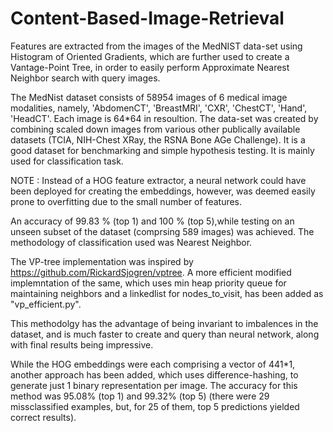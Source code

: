 # Content-Based-Image-Retrieval
Features are extracted from the images of the MedNIST data-set using Histogram of Oriented Gradients, which are further used to create a Vantage-Point Tree, in order to easily perform Approximate Nearest Neighbor search with query images.

The MedNist dataset consists of 58954 images of 6 medical image modalities, namely, 'AbdomenCT', 'BreastMRI', 'CXR', 'ChestCT', 'Hand', 'HeadCT'. Each image is 64*64 in resoultion. The data-set was created by combining scaled down images from various other publically available datasets (TCIA, NIH-Chest XRay, the RSNA Bone AGe Challenge). It is a good dataset for benchmarking and simple hypothesis testing. It is mainly used for classification task.

NOTE : Instead of a HOG feature extractor, a neural network could have been deployed for creating the embeddings, however, was deemed easily prone to overfitting due to the small number of features.

An accuracy of 99.83 % (top 1) and 100  % (top 5),while testing on an unseen subset of the dataset (comprsing 589 images) was achieved. The methodology of classification used was Nearest Neighbor.

The VP-tree implementation was inspired by https://github.com/RickardSjogren/vptree. A more efficient modified implemntation of the same, which uses min heap priority queue for maintaining neighbors and a linkedlist for nodes_to_visit, has been added as "vp_efficient.py".

This methodolgy has the advantage of being invariant to imbalences in the dataset, and is much faster to create and query than neural network, along with final results being impressive.

While the HOG embeddings were each comprising a vector of 441*1, another approach has been added, which uses difference-hashing, to generate just 1 binary representation per image. The accuracy for this method was 95.08% (top 1) and 99.32% (top 5) (there were 29 missclassified examples, but, for 25 of them, top 5 predictions yielded correct results).
